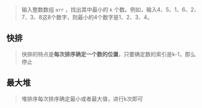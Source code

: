 > 输入整数数组 `arr` ，找出其中最小的 `k` 个数。例如，输入4、5、1、6、2、7、3、8这8个数字，则最小的4个数字是1、2、3、4。



## 快排

> 快排的特点是**每次排序确定一个数的位置**，只要确定数的索引是k-1，那么停止

## 最大堆

> 堆排序每次排序确定最小或者最大值，进行k次即可